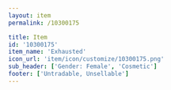 ```yaml
---
layout: item
permalink: /10300175

title: Item
id: '10300175'
item_name: 'Exhausted'
icon_url: 'item/icon/customize/10300175.png'
sub_header: ['Gender: Female', 'Cosmetic']
footer: ['Untradable, Unsellable']
---
```

